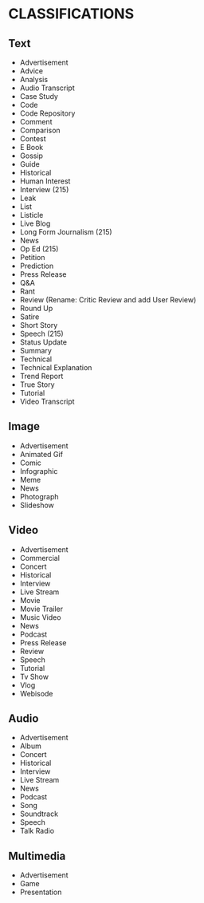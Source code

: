 # CLASSIFICATIONS

## Text
- Advertisement
- Advice
- Analysis
- Audio Transcript
- Case Study
- Code
- Code Repository
- Comment
- Comparison
- Contest
- E Book
- Gossip
- Guide
- Historical
- Human Interest
- Interview (215)
- Leak
- List
- Listicle
- Live Blog
- Long Form Journalism (215)
- News
- Op Ed (215)
- Petition
- Prediction
- Press Release
- Q&A
- Rant
- Review (Rename: Critic Review and add User Review)
- Round Up
- Satire
- Short Story
- Speech (215)
- Status Update
- Summary
- Technical
- Technical Explanation
- Trend Report
- True Story
- Tutorial
- Video Transcript

## Image
- Advertisement
- Animated Gif
- Comic
- Infographic
- Meme
- News
- Photograph
- Slideshow

## Video
- Advertisement
- Commercial
- Concert
- Historical
- Interview
- Live Stream
- Movie
- Movie Trailer
- Music Video
- News
- Podcast
- Press Release
- Review
- Speech
- Tutorial
- Tv Show
- Vlog
- Webisode

## Audio
- Advertisement
- Album
- Concert
- Historical
- Interview
- Live Stream
- News
- Podcast
- Song
- Soundtrack
- Speech
- Talk Radio

## Multimedia
- Advertisement
- Game
- Presentation
